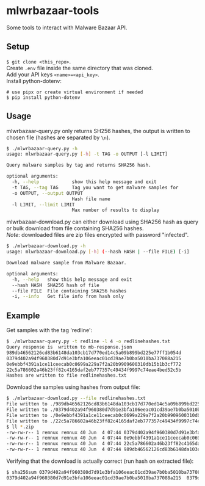 # mlwrbazaar-tools
Some tools to interact with Malware Bazaar API.

## Setup

`$ git clone <this_repo>`.  
Create `.env` file inside the same directory that was cloned.  
Add your API keys `<name>=<api_key>`.  
Install python-dotenv:  
```shell
# use pipx or create virtual environment if needed
$ pip install python-dotenv
```

## Usage

mlwrbazaar-query.py only returns SH256 hashes, the output is written to chosen file (hashes are separated by `\n`).  
```bash
$ ./mlwrbazaar-query.py -h
usage: mlwrbazaar-query.py [-h] -t TAG -o OUTPUT [-l LIMIT]

Query malware samples by tag and returns SHA256 hash.

optional arguments:
  -h, --help            show this help message and exit
  -t TAG, --tag TAG     Tag you want to get malware samples for
  -o OUTPUT, --output OUTPUT
                        Hash file name
  -l LIMIT, --limit LIMIT
                        Max number of results to display
```

mlwrbazaar-download.py can either download using SHA256 hash as query or bulk download from file containing SHA256 hashes.  
*Note*: downloaded files are zip files encrypted with password "infected".  
```bash
$ ./mlwrbazaar-download.py -h
usage: mlwrbazaar-download.py [-h] (--hash HASH | --file FILE) [-i]

Download malware sample from Malware Bazaar.

optional arguments:
  -h, --help   show this help message and exit
  --hash HASH  SHA256 hash of file
  --file FILE  File containing SHA256 hashes
  -i, --info   Get file info from hash only
```

## Example

Get samples with the tag 'redline':  
```bash
$ ./mlwrbazaar-query.py -t redline -l 4 -o redlinehashes.txt
Query response is  written to mb-response.json
989db46562126cd83b6148da103cb17d770ed14c5a09b899bd225e77ff1b054d
0379d402a94f960380d7d91e3bfa106eeac01cd39ae7b0ba5010ba737088a215
0e9ebbf4391a1ce11ceecab0c0699a229a7f2a20b9909600310db15b1b3cf772
22c5a786602a46b23ff82c4165daf2eb777357c49434f9997c74eae4bed52c5b
Hashes are written to file redlinehashes.txt
```

Download the samples using hashes from output file:  
```bash
$ ./mlwrbazaar-download.py --file redlinehashes.txt 
File written to ./989db46562126cd83b6148da103cb17d770ed14c5a09b899bd225e77ff1b054d.zip
File written to ./0379d402a94f960380d7d91e3bfa106eeac01cd39ae7b0ba5010ba737088a215.zip
File written to ./0e9ebbf4391a1ce11ceecab0c0699a229a7f2a20b9909600310db15b1b3cf772.zip
File written to ./22c5a786602a46b23ff82c4165daf2eb777357c49434f9997c74eae4bed52c5b.zip
$ ll *.zip
-rw-rw-r-- 1 remnux remnux 40 Jun  4 07:44 0379d402a94f960380d7d91e3bfa106eeac01cd39ae7b0ba5010ba737088a215.zip
-rw-rw-r-- 1 remnux remnux 40 Jun  4 07:44 0e9ebbf4391a1ce11ceecab0c0699a229a7f2a20b9909600310db15b1b3cf772.zip
-rw-rw-r-- 1 remnux remnux 40 Jun  4 07:44 22c5a786602a46b23ff82c4165daf2eb777357c49434f9997c74eae4bed52c5b.zip
-rw-rw-r-- 1 remnux remnux 40 Jun  4 07:44 989db46562126cd83b6148da103cb17d770ed14c5a09b899bd225e77ff1b054d.zip
```

Verifying that the download is actually correct (run hash on extracted file):  
```bash
$ sha256sum 0379d402a94f960380d7d91e3bfa106eeac01cd39ae7b0ba5010ba737088a215.exe 
0379d402a94f960380d7d91e3bfa106eeac01cd39ae7b0ba5010ba737088a215  0379d402a94f960380d7d91e3bfa106eeac01cd39ae7b0ba5010ba737088a215.exe
```
